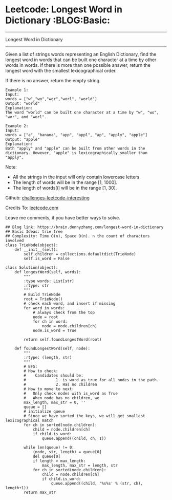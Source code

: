 # Leetcode: Longest Word in Dictionary     :BLOG:Basic:


---

Longest Word in Dictionary  

---

Given a list of strings words representing an English Dictionary, find the longest word in words that can be built one character at a time by other words in words. If there is more than one possible answer, return the longest word with the smallest lexicographical order.  

If there is no answer, return the empty string.  

    Example 1:
    Input: 
    words = ["w","wo","wor","worl", "world"]
    Output: "world"
    Explanation: 
    The word "world" can be built one character at a time by "w", "wo", "wor", and "worl".

    Example 2:
    Input: 
    words = ["a", "banana", "app", "appl", "ap", "apply", "apple"]
    Output: "apple"
    Explanation: 
    Both "apply" and "apple" can be built from other words in the dictionary. However, "apple" is lexicographically smaller than "apply".

Note:  

-   All the strings in the input will only contain lowercase letters.
-   The length of words will be in the range [1, 1000].
-   The length of words[i] will be in the range [1, 30].

Github: [challenges-leetcode-interesting](https://github.com/DennyZhang/challenges-leetcode-interesting/tree/master/longest-word-in-dictionary)  

Credits To: [leetcode.com](https://leetcode.com/problems/longest-word-in-dictionary/description/)  

Leave me comments, if you have better ways to solve.  

    ## Blog link: https://brain.dennyzhang.com/longest-word-in-dictionary
    ## Basic Ideas: trie tree
    ## Complexity: Time O(n), Space O(n). n the count of characters involved
    class TrieNode(object):
        def __init__(self):
            self.children = collections.defaultdict(TrieNode)
            self.is_word = False
    
    class Solution(object):
        def longestWord(self, words):
            """
            :type words: List[str]
            :rtype: str
            """
            # Build TrieNode
            root = TrieNode()
            # check each word, and insert if missing
            for word in words:
                # always check from the top
                node = root
                for ch in word:
                    node = node.children[ch]
                node.is_word = True
    
            return self.foundLongestWord(root)
    
        def foundLongestWord(self, node):
            """
            :rtype: (length, str)
            """
            # BFS:
            # How to check:
            #    Candidates should be: 
            #             1. is_word as true for all nodes in the path. 
            #             2. Has no children
            # How to move to next:
            #   Only check nodes with is_word as True
            #   When node has no children, we 
            max_length, max_str = 0, ''
            queue = []
            # initialize queue
            # Since we have sorted the keys, we will get smallest lexicographical match
            for ch in sorted(node.children):
                child = node.children[ch]
                if child.is_word:
                    queue.append((child, ch, 1))
    
            while len(queue) != 0:
                (node, str, length) = queue[0]
                del queue[0]
                if length > max_length:
                    max_length, max_str = length, str
                for ch in sorted(node.children):
                    child = node.children[ch]
                    if child.is_word:
                        queue.append((child, '%s%s' % (str, ch), length+1))
            return max_str